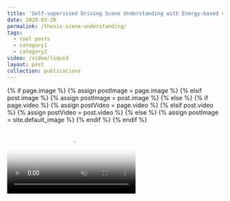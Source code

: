 ```yaml
---
title: 'Self-supervised Driving Scene Understanding with Energy-based concept models based on CNN synergy and stereo imaging'
date: 2020-03-20
permalink: /thesis-scene-understanding/
tags:
  - cool posts
  - category1
  - category2
video: /video/liquid
layout: post
collection: publications
---
```


{% if page.image %}
  {% assign postImage = page.image %}
{% elsif post.image %}
  {% assign postImage = post.image %}
{% else %}
  {% if page.video %}
    {% assign postVideo = page.video %}
  {% elsif post.video %}
    {% assign postVideo = post.video %}
  {% else %}
    {% assign postImage = site.default_image %}
  {% endif %}
{% endif %}

<video class="background"
	loop
	muted
	autoplay
	preload="auto"
	poster="{{ postVideo }}.png">
<source src="{{ postVideo }}.mp4" type="video/mp4">
<source sr